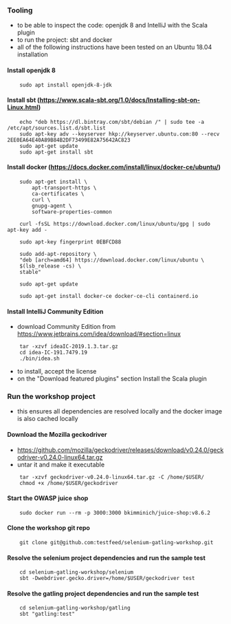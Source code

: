 ### Tooling
- to be able to inspect the code: openjdk 8 and IntelliJ with the Scala plugin
- to run the project: sbt and docker
- all of the following instructions have been tested on an Ubuntu 18.04 installation

#### Install openjdk 8
```
    sudo apt install openjdk-8-jdk
```

#### Install sbt (https://www.scala-sbt.org/1.0/docs/Installing-sbt-on-Linux.html)
```
    echo "deb https://dl.bintray.com/sbt/debian /" | sudo tee -a /etc/apt/sources.list.d/sbt.list
    sudo apt-key adv --keyserver hkp://keyserver.ubuntu.com:80 --recv 2EE0EA64E40A89B84B2DF73499E82A75642AC823
    sudo apt-get update
    sudo apt-get install sbt
```

#### Install docker (https://docs.docker.com/install/linux/docker-ce/ubuntu/)

```
    sudo apt-get install \
        apt-transport-https \
        ca-certificates \
        curl \
        gnupg-agent \
        software-properties-common

    curl -fsSL https://download.docker.com/linux/ubuntu/gpg | sudo apt-key add -

    sudo apt-key fingerprint 0EBFCD88

    sudo add-apt-repository \
    "deb [arch=amd64] https://download.docker.com/linux/ubuntu \
    $(lsb_release -cs) \
    stable"

    sudo apt-get update

    sudo apt-get install docker-ce docker-ce-cli containerd.io
```

#### Install IntelliJ Community Edition
- download Community Edition from https://www.jetbrains.com/idea/download/#section=linux
```
    tar -xzvf ideaIC-2019.1.3.tar.gz
    cd idea-IC-191.7479.19
    ./bin/idea.sh

```
- to install, accept the license
- on the "Download featured plugins" section Install the Scala plugin

### Run the workshop project
- this ensures all dependencies are resolved locally and the docker image is also cached locally

#### Download the Mozilla geckodriver
- https://github.com/mozilla/geckodriver/releases/download/v0.24.0/geckodriver-v0.24.0-linux64.tar.gz
- untar it and make it executable
```
    tar -xzvf geckodriver-v0.24.0-linux64.tar.gz -C /home/$USER/
    chmod +x /home/$USER/geckodriver
```

#### Start the OWASP juice shop
```
    sudo docker run --rm -p 3000:3000 bkimminich/juice-shop:v8.6.2
```

#### Clone the workshop git repo
```
    git clone git@github.com:testfeed/selenium-gatling-workshop.git
```

#### Resolve the selenium project dependencies and run the sample test
```
    cd selenium-gatling-workshop/selenium
    sbt -Dwebdriver.gecko.driver=/home/$USER/geckodriver test

```

#### Resolve the gatling project dependencies and run the sample test
```
    cd selenium-gatling-workshop/gatling
    sbt "gatling:test"
```
